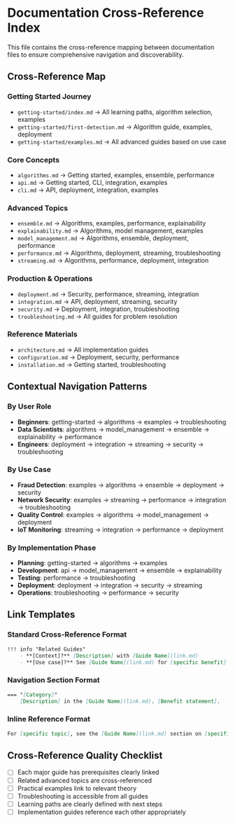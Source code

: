 # Documentation Cross-Reference Index

This file contains the cross-reference mapping between documentation files to ensure comprehensive navigation and discoverability.

## Cross-Reference Map

### Getting Started Journey
- `getting-started/index.md` → All learning paths, algorithm selection, examples
- `getting-started/first-detection.md` → Algorithm guide, examples, deployment
- `getting-started/examples.md` → All advanced guides based on use case

### Core Concepts
- `algorithms.md` → Getting started, examples, ensemble, performance
- `api.md` → Getting started, CLI, integration, examples
- `cli.md` → API, deployment, integration, examples

### Advanced Topics
- `ensemble.md` → Algorithms, examples, performance, explainability
- `explainability.md` → Algorithms, model management, examples
- `model_management.md` → Algorithms, ensemble, deployment, performance
- `performance.md` → Algorithms, deployment, streaming, troubleshooting
- `streaming.md` → Algorithms, performance, deployment, integration

### Production & Operations
- `deployment.md` → Security, performance, streaming, integration
- `integration.md` → API, deployment, streaming, security
- `security.md` → Deployment, integration, troubleshooting
- `troubleshooting.md` → All guides for problem resolution

### Reference Materials
- `architecture.md` → All implementation guides
- `configuration.md` → Deployment, security, performance
- `installation.md` → Getting started, troubleshooting

## Contextual Navigation Patterns

### By User Role
- **Beginners**: getting-started → algorithms → examples → troubleshooting
- **Data Scientists**: algorithms → model_management → ensemble → explainability → performance
- **Engineers**: deployment → integration → streaming → security → troubleshooting

### By Use Case
- **Fraud Detection**: examples → algorithms → ensemble → deployment → security
- **Network Security**: examples → streaming → performance → integration → troubleshooting
- **Quality Control**: examples → algorithms → model_management → deployment
- **IoT Monitoring**: streaming → integration → performance → deployment

### By Implementation Phase
- **Planning**: getting-started → algorithms → examples
- **Development**: api → model_management → ensemble → explainability
- **Testing**: performance → troubleshooting
- **Deployment**: deployment → integration → security → streaming
- **Operations**: troubleshooting → performance → security

## Link Templates

### Standard Cross-Reference Format
```markdown
!!! info "Related Guides"
    - **[Context]?** [Description] with [Guide Name](link.md)
    - **[Use case]?** See [Guide Name](link.md) for [specific benefit]
```

### Navigation Section Format
```markdown
=== "[Category]"
    [Description] in the [Guide Name](link.md). [Benefit statement].
```

### Inline Reference Format
```markdown
For [specific topic], see the [Guide Name](link.md) section on [specific feature].
```

## Cross-Reference Quality Checklist

- [ ] Each major guide has prerequisites clearly linked
- [ ] Related advanced topics are cross-referenced
- [ ] Practical examples link to relevant theory
- [ ] Troubleshooting is accessible from all guides
- [ ] Learning paths are clearly defined with next steps
- [ ] Implementation guides reference each other appropriately